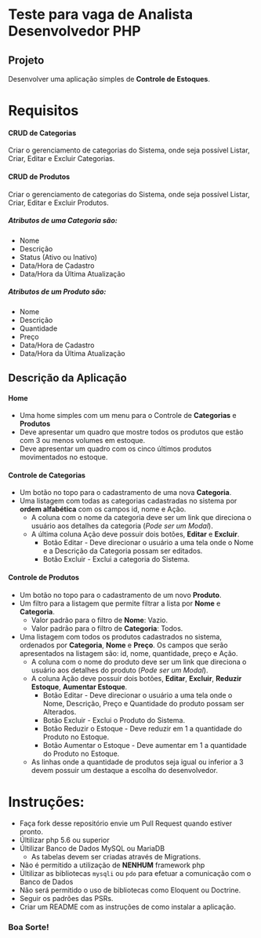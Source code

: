 # Teste para vaga de Analista Desenvolvedor PHP

## Projeto
Desenvolver uma aplicação simples de **Controle de Estoques**.

# Requisitos

#### CRUD de Categorias
Criar o gerenciamento de categorias do Sistema, onde seja possível Listar, Criar, Editar e Excluir Categorias.

#### CRUD de Produtos

Criar o gerenciamento de categorias do Sistema, onde seja possível Listar, Criar, Editar e Excluir Produtos.

##### Atributos de uma Categoria são:
- Nome
- Descrição
- Status (Ativo ou Inativo)
- Data/Hora de Cadastro
- Data/Hora da Última Atualização

##### Atributos de um Produto são:
- Nome
- Descrição
- Quantidade
- Preço
- Data/Hora de Cadastro
- Data/Hora da Última Atualização

## Descrição da Aplicação

#### Home

- Uma home simples com um menu para o Controle de **Categorias** e **Produtos**
- Deve apresentar um quadro que mostre todos os produtos que estão com 3 ou menos volumes em estoque.
- Deve apresentar um quadro com os cinco últimos produtos movimentados no estoque.

#### Controle de Categorias

- Um botão no topo para o cadastramento de uma nova **Categoria**.
- Uma listagem com todas as categorias cadastradas no sistema por **ordem alfabética** com os campos id, nome e Ação.
    - A coluna com o nome da categoria deve ser um link que direciona o usuário aos detalhes da categoria (*Pode ser um Modal*).
    - A última coluna Ação deve possuir dois botões, **Editar** e **Excluir**.
        - Botão Editar - Deve direcionar o usuário a uma tela onde o Nome e a Descrição da Categoria possam ser editados.
        - Botão Excluir - Exclui a categoria do Sistema.

#### Controle de Produtos

- Um botão no topo para o cadastramento de um novo **Produto**.
- Um filtro para a listagem que permite filtrar a lista por **Nome** e **Categoria**.
    - Valor padrão para o filtro de **Nome**: Vazio.
    - Valor padrão para o filtro de **Categoria**: Todos.
- Uma listagem com todos os produtos cadastrados no sistema, ordenados por **Categoria**, **Nome** e **Preço**. Os campos que serão apresentados na listagem são: id, nome, quantidade, preço e Ação.
    - A coluna com o nome do produto deve ser um link que direciona o usuário aos detalhes do produto (*Pode ser um Modal*).
    - A coluna Ação deve possuir dois botões, **Editar**, **Excluir**, **Reduzir Estoque**, **Aumentar Estoque**.
        - Botão Editar - Deve direcionar o usuário a uma tela onde o Nome, Descrição, Preço e Quantidade do produto possam ser Alterados.
        - Botão Excluir - Exclui o Produto do Sistema.
        - Botão Reduzir o Estoque - Deve reduzir em 1 a quantidade do Produto no Estoque.
        - Botão Aumentar o Estoque - Deve aumentar em 1 a quantidade do Produto no Estoque.
    - As linhas onde a quantidade de produtos seja igual ou inferior a 3 devem possuir um destaque a escolha do desenvolvedor.


# Instruções:
- Faça fork desse repositório envie um Pull Request quando estiver pronto.
- Últilizar php 5.6 ou superior
- Últilizar Banco de Dados MySQL ou MariaDB
    - As tabelas devem ser criadas através de Migrations.
- Não é permitido a utilização de **NENHUM** framework php
- Últilizar as bibliotecas `mysqli` ou `pdo` para efetuar a comunicação com o Banco de Dados
- Não será permitido o uso de bibliotecas como Eloquent ou Doctrine.
- Seguir os padrões das PSRs.
- Criar um README com as instruções de como instalar a aplicação.


### Boa Sorte!




